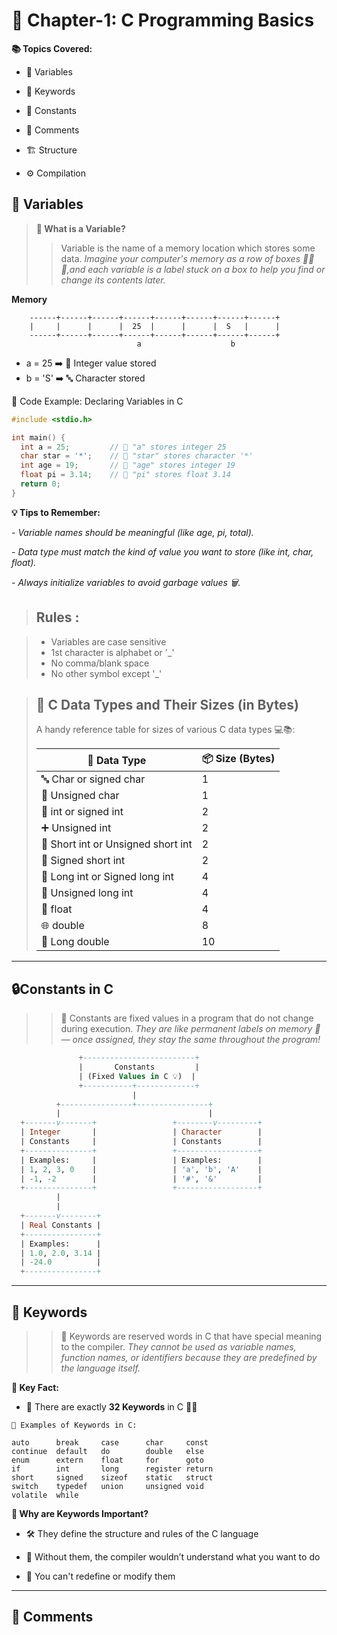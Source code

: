 # **🌟 Chapter-1: C Programming Basics**

**📚 Topics Covered:**
- 🧠 Variables

- 🔑 Keywords

- 📏 Constants

- 💬 Comments

- 🏗️ Structure

- ⚙️ Compilation

## **🧠 Variables** 
> **🔸 What is a Variable?**
>> Variable is the name of a memory location which stores some data.
> _Imagine your computer's memory as a row of boxes 🧊🧊🧊,and each variable is a label stuck on a box to help you find or change its contents later._

  **Memory**
   
```
    ------+------+------+------+------+------+------+------+
    |     |      |      |  25  |      |      |  S   |      |
    ------+------+------+------+------+------+------+------+
                            a                    b
```
          
- a = 25 ➡️ 🎯 Integer value stored
- b = 'S' ➡️ 🔤 Character stored


🧪 Code Example: Declaring Variables in C

  ```c
#include <stdio.h>

int main() {
    int a = 25;         // 🧠 "a" stores integer 25
    char star = '*';    // 🌟 "star" stores character '*'
    int age = 19;       // 👶 "age" stores integer 19
    float pi = 3.14;    // 🥧 "pi" stores float 3.14
    return 0;
}

  ```
**💡 Tips to Remember:**

_- Variable names should be meaningful (like age, pi, total)._

_- Data type must match the kind of value you want to store (like int, char, float)._

_- Always initialize variables to avoid garbage values 🗑️._


> ## Rules :

> - Variables are case sensitive
> - 1st character is alphabet or '_'
> - No comma/blank space
> - No other symbol except '_'

> ## 📏 C Data Types and Their Sizes (in Bytes)
> A handy reference table for sizes of various C data types 💻📚:
> 
> | 🧾 **Data Type**                        | 📦 **Size (Bytes)** |
> |-----------------------------------------|---------------------|
> | 🔤 Char or signed char                  | 1                   |
> | 🔡 Unsigned char                        | 1                   |
> | 🔢 int or signed int                    | 2                   |
> | ➕ Unsigned int                         | 2                   |
> | 🔽 Short int or Unsigned short int      | 2                   |
> | 🧮 Signed short int                     | 2                   |
> | 📏 Long int or Signed long int          | 4                   |
> | 🧾 Unsigned long int                    | 4                   |
> | 🌊 float                                | 4                   |
> | 🌐 double                               | 8                   |
> | 💎 Long double                          | 10                  |

---

## **🔒Constants in C**

>> 🧊 Constants are fixed values in a program that do not change during execution.
_They are like permanent labels on memory 🧠 — once assigned, they stay the same throughout the program!_

```sql
               +-------------------------+
               |       Constants         |
               | (Fixed Values in C 💡)  |
               +-----------+-------------+
                           |
          +----------------+----------------+
          |                                 |
  +-------v-------+                 +--------v---------+
  | Integer       |                 | Character        |
  | Constants     |                 | Constants        |
  +---------------+                 +------------------+
  | Examples:     |                 | Examples:        |
  | 1, 2, 3, 0    |                 | 'a', 'b', 'A'    |
  | -1, -2        |                 | '#', '&'         |
  +---------------+                 +------------------+
          |
          |
  +-------v--------+
  | Real Constants |
  +----------------+
  | Examples:      |
  | 1.0, 2.0, 3.14 |
  | -24.0          |
  +----------------+

```

---

## **🔑 Keywords**

>> 🔐 Keywords are reserved words in C that have special meaning to the compiler.
_They cannot be used as variable names, function names, or identifiers because they are predefined by the language itself._

**🎯 Key Fact:**
- 🧾 There are exactly **32 Keywords** in C 🧑‍💻

```
📜 Examples of Keywords in C:

auto      break     case      char     const
continue  default   do        double   else
enum      extern    float     for      goto
if        int       long      register return
short     signed    sizeof    static   struct
switch    typedef   union     unsigned void
volatile  while

```

**🧭 Why are Keywords Important?**
- 🛠️ They define the structure and rules of the C language

- 🎯 Without them, the compiler wouldn’t understand what you want to do

- 🚫 You can't redefine or modify them

---

## **💬 Comments**

>> 
  
